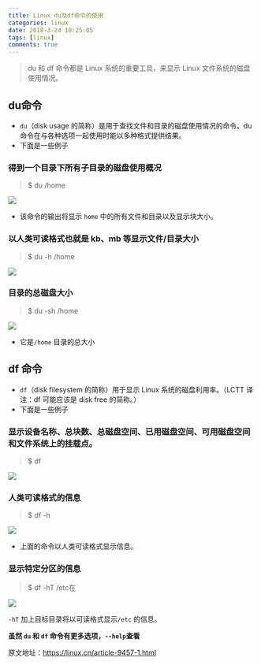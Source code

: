 ```yaml
---
title: Linux du及df命令的使用
categories: linux
date: 2018-3-24 10:25:05
tags: [linux]
comments: true
---
```

>du 和 df 命令都是 Linux 系统的重要工具，来显示 Linux 文件系统的磁盘使用情况。

<!-- more -->

## du命令

- <code>du</code>（disk usage 的简称）是用于查找文件和目录的磁盘使用情况的命令。du 命令在与各种选项一起使用时能以多种格式提供结果。
- 下面是一些例子

### 得到一个目录下所有子目录的磁盘使用概况

>$ du /home

![](https://cdn.jsdelivr.net/gh/libsgh/blog/themes/material-x/source/img/article/6b162853ly1fpnovaaft8j20cl04it8s.jpg)

- 该命令的输出将显示 <code>home</code> 中的所有文件和目录以及显示块大小。

### 以人类可读格式也就是 kb、mb 等显示文件/目录大小

>$ du -h /home

![](https://cdn.jsdelivr.net/gh/libsgh/blog/themes/material-x/source/img/article/6b162853ly1fpnovqw89oj20dn04j0st.jpg)

### 目录的总磁盘大小

>$ du -sh /home

![](https://cdn.jsdelivr.net/gh/libsgh/blog/themes/material-x/source/img/article/6b162853ly1fpnowpiqkyj20g801pmx0.jpg)

- 它是<code>/home</code> 目录的总大小

## df 命令

- <code>df</code>（disk filesystem 的简称）用于显示 Linux 系统的磁盘利用率。（LCTT 译注：df 可能应该是 disk free 的简称。）
- 下面是一些例子

### 显示设备名称、总块数、总磁盘空间、已用磁盘空间、可用磁盘空间和文件系统上的挂载点。

>$ df

![](https://cdn.jsdelivr.net/gh/libsgh/blog/themes/material-x/source/img/article/6b162853ly1fpnoyh3rruj20hq04d74j.jpg)

### 人类可读格式的信息

>$ df -h

![](https://cdn.jsdelivr.net/gh/libsgh/blog/themes/material-x/source/img/article/6b162853ly1fpnoxw9hd1j20ht04574i.jpg)

- 上面的命令以人类可读格式显示信息。

### 显示特定分区的信息

>$ df -hT /etc在

![](https://cdn.jsdelivr.net/gh/libsgh/blog/themes/material-x/source/img/article/6b162853ly1fpnoxgb4y0j20hq01q748.jpg)

<code>-hT</code> 加上目标目录将以可读格式显示<code>/etc</code> 的信息。

**虽然 <code>du</code> 和  <code>df</code> 命令有更多选项，<code>--help</code>查看**

原文地址：https://linux.cn/article-9457-1.html
